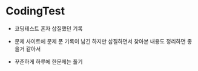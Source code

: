 # CodingTest

- 코딩테스트 혼자 삽질했던 기록

- 문제 사이트에 문제 푼 기록이 남긴 하지만 삽질하면서 찾아본 내용도 정리하면 좋을거 같아서 

- 꾸준하게 하루에 한문제는 풀기
